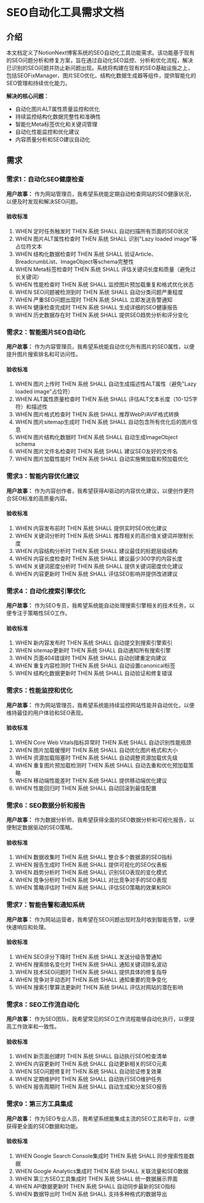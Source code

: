# SEO自动化工具需求文档

## 介绍

本文档定义了NotionNext博客系统的SEO自动化工具功能需求。该功能基于现有的SEO问题分析和修复方案，旨在通过自动化SEO监控、分析和优化流程，解决已识别的SEO问题并防止新问题出现。系统将构建在现有的SEO基础设施之上，包括SEOFixManager、图片SEO优化、结构化数据生成器等组件，提供智能化的SEO管理和持续优化能力。

**解决的核心问题：**
- 自动化图片ALT属性质量监控和优化
- 持续监控结构化数据完整性和准确性
- 智能化Meta标签优化和关键词管理
- 自动化性能监控和优化建议
- 内容质量分析和SEO建议自动化

## 需求

### 需求1：自动化SEO健康检查

**用户故事：** 作为网站管理员，我希望系统能定期自动检查网站的SEO健康状况，以便及时发现和解决SEO问题。

#### 验收标准

1. WHEN 定时任务触发时 THEN 系统 SHALL 自动扫描所有页面的SEO状况
2. WHEN 图片ALT属性检查时 THEN 系统 SHALL 识别"Lazy loaded image"等占位符文本
3. WHEN 结构化数据检查时 THEN 系统 SHALL 验证Article、BreadcrumbList、ImageObject等schema完整性
4. WHEN Meta标签检查时 THEN 系统 SHALL 评估关键词长度和质量（避免过长关键词）
5. WHEN 性能检查时 THEN 系统 SHALL 监控图片预加载重复和格式优化状态
6. WHEN SEO问题被检测到时 THEN 系统 SHALL 自动分类问题严重程度
7. WHEN 严重SEO问题出现时 THEN 系统 SHALL 立即发送告警通知
8. WHEN 健康检查完成时 THEN 系统 SHALL 生成详细的SEO健康报告
9. WHEN 历史数据存在时 THEN 系统 SHALL 提供SEO趋势分析和评分变化

### 需求2：智能图片SEO自动化

**用户故事：** 作为内容管理员，我希望系统能自动优化所有图片的SEO属性，以便提升图片搜索排名和可访问性。

#### 验收标准

1. WHEN 图片上传时 THEN 系统 SHALL 自动生成描述性ALT属性（避免"Lazy loaded image"占位符）
2. WHEN ALT属性质量检查时 THEN 系统 SHALL 评估ALT文本长度（10-125字符）和描述性
3. WHEN 图片格式检查时 THEN 系统 SHALL 推荐WebP/AVIF格式转换
4. WHEN 图片sitemap生成时 THEN 系统 SHALL 自动包含所有优化后的图片信息
5. WHEN 图片结构化数据时 THEN 系统 SHALL 自动生成ImageObject schema
6. WHEN 图片文件名检查时 THEN 系统 SHALL 建议SEO友好的文件名
7. WHEN 图片加载性能时 THEN 系统 SHALL 自动实施懒加载和预加载优化

### 需求3：智能内容优化建议

**用户故事：** 作为内容创作者，我希望获得AI驱动的内容优化建议，以便创作更符合SEO标准的高质量内容。

#### 验收标准

1. WHEN 内容发布前时 THEN 系统 SHALL 提供实时SEO优化建议
2. WHEN 关键词分析时 THEN 系统 SHALL 推荐相关的高价值关键词并限制长度
3. WHEN 内容结构分析时 THEN 系统 SHALL 建议最佳的标题层级结构
4. WHEN 内容长度检查时 THEN 系统 SHALL 建议最少300字的内容长度
5. WHEN 关键词密度分析时 THEN 系统 SHALL 提供关键词密度优化建议
6. WHEN 内容更新时 THEN 系统 SHALL 评估SEO影响并提供改进建议

### 需求4：自动化搜索引擎优化

**用户故事：** 作为SEO专员，我希望系统能自动处理搜索引擎相关的技术任务，以便专注于策略性SEO工作。

#### 验收标准

1. WHEN 新内容发布时 THEN 系统 SHALL 自动提交到搜索引擎索引
2. WHEN sitemap更新时 THEN 系统 SHALL 自动通知所有搜索引擎
3. WHEN 页面404错误时 THEN 系统 SHALL 自动创建重定向建议
4. WHEN 重复内容检测时 THEN 系统 SHALL 自动设置canonical标签
5. WHEN 结构化数据更新时 THEN 系统 SHALL 自动验证和修复错误

### 需求5：性能监控和优化

**用户故事：** 作为网站管理员，我希望系统能持续监控网站性能并自动优化，以便维持最佳的用户体验和SEO表现。

#### 验收标准

1. WHEN Core Web Vitals指标异常时 THEN 系统 SHALL 自动识别性能瓶颈
2. WHEN 图片加载缓慢时 THEN 系统 SHALL 自动优化图片格式和大小
3. WHEN 资源加载阻塞时 THEN 系统 SHALL 自动调整资源加载优先级
4. WHEN 重复图片预加载检测时 THEN 系统 SHALL 自动去重和优化预加载策略
5. WHEN 移动端性能差时 THEN 系统 SHALL 提供移动端优化建议
6. WHEN 性能回归时 THEN 系统 SHALL 自动回滚到最佳配置

### 需求6：SEO数据分析和报告

**用户故事：** 作为数据分析师，我希望获得全面的SEO数据分析和可视化报告，以便制定数据驱动的SEO策略。

#### 验收标准

1. WHEN 数据收集时 THEN 系统 SHALL 整合多个数据源的SEO指标
2. WHEN 报告生成时 THEN 系统 SHALL 提供可视化的SEO仪表板
3. WHEN 趋势分析时 THEN 系统 SHALL 识别SEO表现的变化模式
4. WHEN 竞争分析时 THEN 系统 SHALL 对比竞争对手的SEO表现
5. WHEN 策略评估时 THEN 系统 SHALL 评估SEO策略的效果和ROI

### 需求7：智能告警和通知系统

**用户故事：** 作为网站运营者，我希望在SEO问题出现时及时收到智能告警，以便快速响应和处理。

#### 验收标准

1. WHEN SEO评分下降时 THEN 系统 SHALL 发送分级告警通知
2. WHEN 搜索排名变化时 THEN 系统 SHALL 通知关键词排名波动
3. WHEN 技术SEO问题时 THEN 系统 SHALL 提供具体的修复指导
4. WHEN 竞争对手动态时 THEN 系统 SHALL 通知重要的竞争变化
5. WHEN 搜索引擎算法更新时 THEN 系统 SHALL 评估对网站的潜在影响

### 需求8：SEO工作流自动化

**用户故事：** 作为SEO团队，我希望常见的SEO工作流程能够自动化执行，以便提高工作效率和一致性。

#### 验收标准

1. WHEN 新页面创建时 THEN 系统 SHALL 自动执行SEO检查清单
2. WHEN 内容更新时 THEN 系统 SHALL 自动更新相关的SEO元素
3. WHEN SEO问题修复时 THEN 系统 SHALL 自动验证修复效果
4. WHEN 定期维护时 THEN 系统 SHALL 自动执行SEO维护任务
5. WHEN 报告周期时 THEN 系统 SHALL 自动生成和分发SEO报告

### 需求9：第三方工具集成

**用户故事：** 作为SEO专业人员，我希望系统能集成主流的SEO工具和平台，以便获得更全面的SEO数据和功能。

#### 验收标准

1. WHEN Google Search Console集成时 THEN 系统 SHALL 同步搜索性能数据
2. WHEN Google Analytics集成时 THEN 系统 SHALL 关联流量和SEO数据
3. WHEN 第三方SEO工具集成时 THEN 系统 SHALL 统一数据展示界面
4. WHEN API数据更新时 THEN 系统 SHALL 自动同步最新的SEO指标
5. WHEN 数据导出时 THEN 系统 SHALL 支持多种格式的数据导出